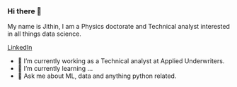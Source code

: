 ### Hi there 👋

My name is Jithin, I am a Physics doctorate and Technical analyst interested in all things data science.

[LinkedIn](https://www.linkedin.com/in/jithinms/)

- 🔭 I’m currently working as a Technical analyst at Applied Underwriters.
- 🌱 I’m currently learning ...
- 💬 Ask me about ML, data and anything python related.


<!--
**msjithin/msjithin** is a ✨ _special_ ✨ repository because its `README.md` (this file) appears on your GitHub profile.

Here are some ideas to get you started:

- 🔭 I’m currently working on ...
- 🌱 I’m currently learning ...
- 👯 I’m looking to collaborate on ...
- 🤔 I’m looking for help with ...
- 💬 Ask me about ...
- 📫 How to reach me: ...
- 😄 Pronouns: ...
- ⚡ Fun fact: ...
-->

